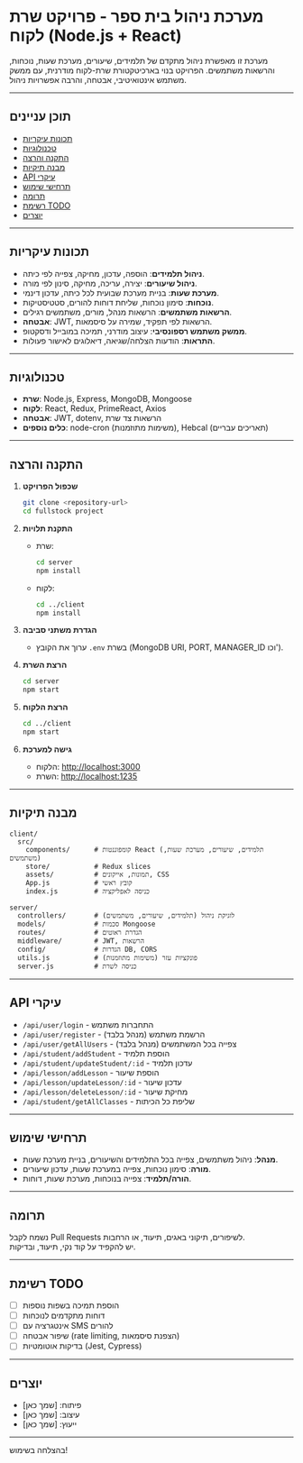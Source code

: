 # מערכת ניהול בית ספר - פרויקט שרת לקוח (Node.js + React)

מערכת זו מאפשרת ניהול מתקדם של תלמידים, שיעורים, מערכת שעות, נוכחות, והרשאות משתמשים. הפרויקט בנוי בארכיטקטורת שרת-לקוח מודרנית, עם ממשק משתמש אינטואיטיבי, אבטחה, והרבה אפשרויות ניהול.

---

## תוכן עניינים

- [תכונות עיקריות](#תכונות-עיקריות)
- [טכנולוגיות](#טכנולוגיות)
- [התקנה והרצה](#התקנה-והרצה)
- [מבנה תיקיות](#מבנה-תיקיות)
- [API עיקרי](#api-עיקרי)
- [תרחישי שימוש](#תרחישי-שימוש)
- [תרומה](#תרומה)
- [רשימת TODO](#רשימת-todo)
- [יוצרים](#יוצרים)

---

## תכונות עיקריות

- **ניהול תלמידים**: הוספה, עדכון, מחיקה, צפייה לפי כיתה.
- **ניהול שיעורים**: יצירה, עריכה, מחיקה, סינון לפי מורה.
- **מערכת שעות**: בניית מערכת שבועית לכל כיתה, עדכון דינמי.
- **נוכחות**: סימון נוכחות, שליחת דוחות להורים, סטטיסטיקות.
- **הרשאות משתמשים**: הרשאות מנהל, מורים, משתמשים רגילים.
- **אבטחה**: JWT, הרשאות לפי תפקיד, שמירה על סיסמאות.
- **ממשק משתמש רספונסיבי**: עיצוב מודרני, תמיכה במובייל ודסקטופ.
- **התראות**: הודעות הצלחה/שגיאה, דיאלוגים לאישור פעולות.

---

## טכנולוגיות

- **שרת**: Node.js, Express, MongoDB, Mongoose
- **לקוח**: React, Redux, PrimeReact, Axios
- **אבטחה**: JWT, dotenv, הרשאות צד שרת
- **כלים נוספים**: node-cron (משימות מתוזמנות), Hebcal (תאריכים עבריים)

---

## התקנה והרצה

1. **שכפול הפרויקט**
   ```bash
   git clone <repository-url>
   cd fullstock project
   ```

2. **התקנת תלויות**
   - שרת:
     ```bash
     cd server
     npm install
     ```
   - לקוח:
     ```bash
     cd ../client
     npm install
     ```

3. **הגדרת משתני סביבה**
   - ערוך את הקובץ `.env` בשרת (MongoDB URI, PORT, MANAGER_ID וכו').

4. **הרצת השרת**
   ```bash
   cd server
   npm start
   ```

5. **הרצת הלקוח**
   ```bash
   cd ../client
   npm start
   ```

6. **גישה למערכת**
   - הלקוח: [http://localhost:3000](http://localhost:3000)
   - השרת: [http://localhost:1235](http://localhost:1235)

---

## מבנה תיקיות

```
client/
  src/
    components/      # קומפוננטות React (תלמידים, שיעורים, מערכת שעות, משתמשים)
    store/           # Redux slices
    assets/          # תמונות, אייקונים, CSS
    App.js           # קובץ ראשי
    index.js         # כניסה לאפליקציה

server/
  controllers/       # לוגיקת ניהול (תלמידים, שיעורים, משתמשים)
  models/            # סכמות Mongoose
  routes/            # הגדרת ראוטים
  middleware/        # JWT, הרשאות
  config/            # הגדרות DB, CORS
  utils.js           # פונקציות עזר (משימות מתוזמנות)
  server.js          # כניסה לשרת
```

---

## API עיקרי

- `/api/user/login` - התחברות משתמש
- `/api/user/register` - הרשמת משתמש (מנהל בלבד)
- `/api/user/getAllUsers` - צפייה בכל המשתמשים (מנהל בלבד)
- `/api/student/addStudent` - הוספת תלמיד
- `/api/student/updateStudent/:id` - עדכון תלמיד
- `/api/lesson/addLesson` - הוספת שיעור
- `/api/lesson/updateLesson/:id` - עדכון שיעור
- `/api/lesson/deleteLesson/:id` - מחיקת שיעור
- `/api/student/getAllClasses` - שליפת כל הכיתות

---

## תרחישי שימוש

- **מנהל**: ניהול משתמשים, צפייה בכל התלמידים והשיעורים, בניית מערכת שעות.
- **מורה**: סימון נוכחות, צפייה במערכת שעות, עדכון שיעורים.
- **הורה/תלמיד**: צפייה בנוכחות, מערכת שעות, דוחות.

---

## תרומה

נשמח לקבל Pull Requests לשיפורים, תיקוני באגים, תיעוד, או הרחבות.  
יש להקפיד על קוד נקי, תיעוד, ובדיקות.

---

## רשימת TODO

- [ ] הוספת תמיכה בשפות נוספות
- [ ] דוחות מתקדמים לנוכחות
- [ ] אינטגרציה עם SMS להורים
- [ ] שיפור אבטחה (rate limiting, הצפנת סיסמאות)
- [ ] בדיקות אוטומטיות (Jest, Cypress)

---

## יוצרים

- פיתוח: [שמך כאן]
- עיצוב: [שמך כאן]
- ייעוץ: [שמך כאן]

---

בהצלחה בשימוש!

